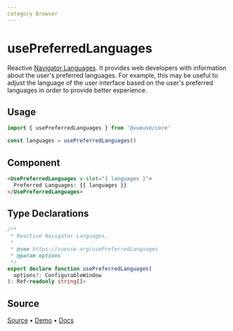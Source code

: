 ```yaml
---
category Browser
---
```


# usePreferredLanguages

Reactive [Navigator Languages](https://developer.mozilla.org/en-US/docs/Web/API/NavigatorLanguage/languages). It provides web developers with information about the user's preferred languages. For example, this may be useful to adjust the language of the user interface based on the user's preferred languages in order to provide better experience.

## Usage

```js
import { usePreferredLanguages } from '@vueuse/core'

const languages = usePreferredLanguages()
```

## Component

```html
<UsePreferredLanguages v-slot="{ languages }">
  Preferred Languages: {{ languages }}
</UsePreferredLanguages>
```

<LearnMoreComponents />


<!--FOOTER_STARTS-->
## Type Declarations

```typescript
/**
 * Reactive Navigator Languages.
 *
 * @see https://vueuse.org/usePreferredLanguages
 * @param options
 */
export declare function usePreferredLanguages(
  options?: ConfigurableWindow
): Ref<readonly string[]>
```

## Source

[Source](https://github.com/vueuse/vueuse/blob/main/packages/core/usePreferredLanguages/index.ts) • [Demo](https://github.com/vueuse/vueuse/blob/main/packages/core/usePreferredLanguages/demo.vue) • [Docs](https://github.com/vueuse/vueuse/blob/main/packages/core/usePreferredLanguages/index.md)


<!--FOOTER_ENDS-->
